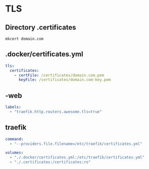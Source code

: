 # TLS

## Directory .certificates

```shell
mkcert domain.com
```

## .docker/certificates.yml

```yaml
tls:
  certificates:
    - certFile: /certificates/domain.com.pem
      keyFile: /certificates/domain.com-key.pem
```

## -web

```yaml
labels:
  - "traefik.http.routers.awesome.tls=true"
```

## traefik

```yaml
command:
  - "--providers.file.filename=/etc/traefik/certificates.yml"

volumes:
  - "./.docker/certificates.yml:/etc/traefik/certificates.yml"
  - "./.certificates:/certificates:ro"
```